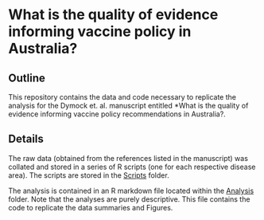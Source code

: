 # What is the quality of evidence informing vaccine policy in Australia?

## Outline

This repository contains the data and code necessary to replicate the analysis for the Dymock et. al. manuscript entitled *What is the quality of evidence informing vaccine policy recommendations in Australia?.

## Details

The raw data (obtained from the references listed in the manuscript) was collated and stored in a series of R scripts (one for each respective disease area). The scripts are stored in the [Scripts](./R%20Scripts) folder.

The analysis is contained in an R markdown file located within the [Analysis](./Analysis) folder. Note that the analyses are purely descriptive. This file contains the code to replicate the data summaries and Figures.
